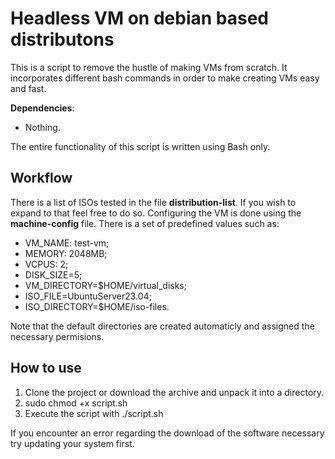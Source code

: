 # Headless VM on debian based distributons

This is a script to remove the hustle of making VMs from scratch.
It incorporates different bash commands in order to make creating VMs easy and fast.

**Dependencies**:
- Nothing.

The entire functionality of this script is written using Bash only.

## Workflow
There is a list of ISOs tested in the file **distribution-list**. If you wish to expand to that feel free to do so.
Configuring the VM is done using the **machine-config** file. There is a set of predefined values such as: 

- VM_NAME: test-vm;
- MEMORY: 2048MB;
- VCPUS: 2;
- DISK_SIZE=5;
- VM_DIRECTORY=$HOME/virtual_disks;
- ISO_FILE=UbuntuServer23.04;
- ISO_DIRECTORY=$HOME/iso-files.

Note that the default directories are created automaticly and assigned the necessary permisions.

## How to use
1. Clone the project or download the archive and unpack it into a directory.
1. sudo chmod +x script.sh
1. Execute the script with ./script.sh

If you encounter an error regarding the download of the software necessary try updating your system first.